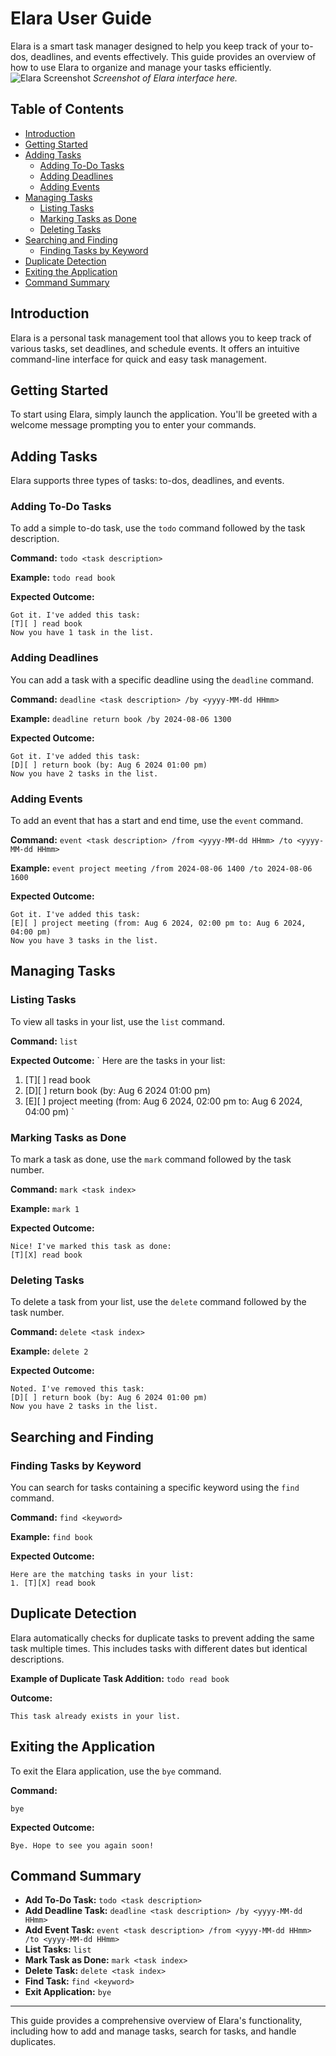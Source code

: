 # Elara User Guide

Elara is a smart task manager designed to help you keep track of your to-dos, deadlines, and events effectively. This guide provides an overview of how to use Elara to organize and manage your tasks efficiently.
![Elara Screenshot](./Ui.png) 
*Screenshot of Elara interface here.*

## Table of Contents
- [Introduction](#introduction)
- [Getting Started](#getting-started)
- [Adding Tasks](#adding-tasks)
    - [Adding To-Do Tasks](#adding-to-do-tasks)
    - [Adding Deadlines](#adding-deadlines)
    - [Adding Events](#adding-events)
- [Managing Tasks](#managing-tasks)
    - [Listing Tasks](#listing-tasks)
    - [Marking Tasks as Done](#marking-tasks-as-done)
    - [Deleting Tasks](#deleting-tasks)
- [Searching and Finding](#searching-and-finding)
    - [Finding Tasks by Keyword](#finding-tasks-by-keyword)
- [Duplicate Detection](#duplicate-detection)
- [Exiting the Application](#exiting-the-application)
- [Command Summary](#command-summary)

## Introduction

Elara is a personal task management tool that allows you to keep track of various tasks, set deadlines, and schedule events. It offers an intuitive command-line interface for quick and easy task management.

## Getting Started

To start using Elara, simply launch the application. You'll be greeted with a welcome message prompting you to enter your commands.

## Adding Tasks

Elara supports three types of tasks: to-dos, deadlines, and events.

### Adding To-Do Tasks

To add a simple to-do task, use the `todo` command followed by the task description.

**Command:**
`
todo <task description>
`

**Example:**
`
todo read book
`

**Expected Outcome:**
```
Got it. I've added this task:
[T][ ] read book
Now you have 1 task in the list.
```

### Adding Deadlines

You can add a task with a specific deadline using the `deadline` command.

**Command:**
`
deadline <task description> /by <yyyy-MM-dd HHmm>
`

**Example:**
`
deadline return book /by 2024-08-06 1300
`

**Expected Outcome:**
```
Got it. I've added this task:
[D][ ] return book (by: Aug 6 2024 01:00 pm)
Now you have 2 tasks in the list.
```

### Adding Events

To add an event that has a start and end time, use the `event` command.

**Command:**
`
event <task description> /from <yyyy-MM-dd HHmm> /to <yyyy-MM-dd HHmm>
`

**Example:**
`
event project meeting /from 2024-08-06 1400 /to 2024-08-06 1600
`

**Expected Outcome:**
```
Got it. I've added this task:
[E][ ] project meeting (from: Aug 6 2024, 02:00 pm to: Aug 6 2024, 04:00 pm)
Now you have 3 tasks in the list.
```

## Managing Tasks

### Listing Tasks

To view all tasks in your list, use the `list` command.

**Command:**
`
list
`

**Expected Outcome:**
`
Here are the tasks in your list:
1. [T][ ] read book
2. [D][ ] return book (by: Aug 6 2024 01:00 pm)
3. [E][ ] project meeting (from: Aug 6 2024, 02:00 pm to: Aug 6 2024, 04:00 pm)
`

### Marking Tasks as Done

To mark a task as done, use the `mark` command followed by the task number.

**Command:**
`
mark <task index>
`

**Example:**
`
mark 1
`

**Expected Outcome:**
```
Nice! I've marked this task as done:
[T][X] read book
```

### Deleting Tasks

To delete a task from your list, use the `delete` command followed by the task number.

**Command:**
`
delete <task index>
`

**Example:**
`
delete 2
`

**Expected Outcome:**
```
Noted. I've removed this task:
[D][ ] return book (by: Aug 6 2024 01:00 pm)
Now you have 2 tasks in the list.
```

## Searching and Finding

### Finding Tasks by Keyword

You can search for tasks containing a specific keyword using the `find` command.

**Command:**
`
find <keyword>
`

**Example:**
`
find book
`

**Expected Outcome:**
```
Here are the matching tasks in your list:
1. [T][X] read book
```

## Duplicate Detection

Elara automatically checks for duplicate tasks to prevent adding the same task multiple times. This includes tasks with different dates but identical descriptions.

**Example of Duplicate Task Addition:**
`
todo read book
`

**Outcome:**
```
This task already exists in your list.
```

## Exiting the Application

To exit the Elara application, use the `bye` command.

**Command:**
```
bye
```

**Expected Outcome:**
```
Bye. Hope to see you again soon!
```

## Command Summary

- **Add To-Do Task:** `todo <task description>`
- **Add Deadline Task:** `deadline <task description> /by <yyyy-MM-dd HHmm>`
- **Add Event Task:** `event <task description> /from <yyyy-MM-dd HHmm> /to <yyyy-MM-dd HHmm>`
- **List Tasks:** `list`
- **Mark Task as Done:** `mark <task index>`
- **Delete Task:** `delete <task index>`
- **Find Task:** `find <keyword>`
- **Exit Application:** `bye`

---

This guide provides a comprehensive overview of Elara's functionality, including how to add and manage tasks, search for tasks, and handle duplicates.